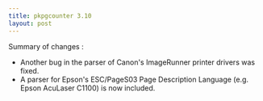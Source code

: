```yaml
---
title: pkpgcounter 3.10
layout: post
---
```


Summary of changes :

- Another bug in the parser of Canon's ImageRunner printer drivers was fixed.
- A parser for Epson's ESC/PageS03 Page Description Language (e.g. Epson AcuLaser C1100) is now included.

